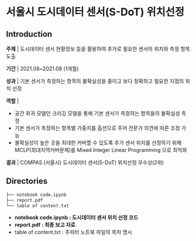 # 서울시 도시데이터 센서(S-DoT) 위치선정

## Introduction

**주제** | 도시데이터 센서 현황정보 등을 활용하여 추가로 필요한 센서의 위치와 측정 항목 도출

**기간** | 2021.08~2021.08 (1개월)

**성과** | 기본 센서가 측정하는 항목의 불확실성을 줄이고 보다 정확하고 필요한 지점의 위치 선정

**역할** | 

- 공간 회귀 모델인 크리깅 모델을 통해 기본 센서가 측정하는 항목들의 불확실성 측정
- 기본 센서가 측정하는 항목별 가중치를 옵션으로 주어 전문가 의견에 따른 조정 가능
- 불확실성이 높은 곳을 최대한 커버할 수 있도록 추가 센서 위치를 선정하기 위해 MCLP(최대지역커버문제)를 Mixed Integer Linear Programming 으로 최적화

**결과** | COMPAS (서울시) 도시데이터 센서(S-DoT) 위치선정 우수상(2위)

## Directories

```bash
├── notebook code.ipynb
├── report.pdf
└── table of content.txt
```

- **notebook code.ipynb : 도시데이터 센서 위치 선정 코드**
- **report.pdf : 최종 보고 자료**
- table of content.txt : 주피터 노트북 파일의 목차 명시
